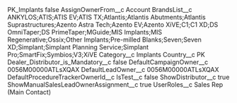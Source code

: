 <?xml version="1.0" encoding="UTF-8"?>
<CustomMetadata xmlns="http://soap.sforce.com/2006/04/metadata" xmlns:xsi="http://www.w3.org/2001/XMLSchema-instance" xmlns:xsd="http://www.w3.org/2001/XMLSchema">
    <label>PK_Implants</label>
    <protected>false</protected>
    <values>
        <field>AssignOwnerFrom__c</field>
        <value xsi:type="xsd:string">Account</value>
    </values>
    <values>
        <field>BrandsList__c</field>
        <value xsi:type="xsd:string">ANKYLOS;ATIS;ATIS EV;ATIS TX;Atlantis;Atlantis Abutments;Atlantis Suprastructures;Azento Astra Tech;Azento EV;Azento XiVE;C1;C1 XD;DS OmniTaper;DS PrimeTaper;MGuide;MIS Implants;MIS Regenerative;Ossix;Other Implants;Pre-milled Blanks;Seven;Seven XD;Simplant;Simplant Planning Service;Simplant Pro;SmartFix;Symbios;V3;XiVE</value>
    </values>
    <values>
        <field>Category__c</field>
        <value xsi:type="xsd:string">Implants</value>
    </values>
    <values>
        <field>Country__c</field>
        <value xsi:type="xsd:string">PK</value>
    </values>
    <values>
        <field>Dealer_Distributor_is_Mandatory__c</field>
        <value xsi:type="xsd:boolean">false</value>
    </values>
    <values>
        <field>DefaultCampaignOwner__c</field>
        <value xsi:type="xsd:string">0056M00000ATLsXQAX</value>
    </values>
    <values>
        <field>DefaultLeadOwner__c</field>
        <value xsi:type="xsd:string">0056M00000ATLsXQAX</value>
    </values>
    <values>
        <field>DefaultProcedureTrackerOwnerId__c</field>
        <value xsi:nil="true"/>
    </values>
    <values>
        <field>IsTest__c</field>
        <value xsi:type="xsd:boolean">false</value>
    </values>
    <values>
        <field>ShowDistributor__c</field>
        <value xsi:type="xsd:boolean">true</value>
    </values>
    <values>
        <field>ShowManualSalesLeadOwnerAssignment__c</field>
        <value xsi:type="xsd:boolean">true</value>
    </values>
    <values>
        <field>UserRoles__c</field>
        <value xsi:type="xsd:string">Sales Rep (Main Contact)</value>
    </values>
</CustomMetadata>
